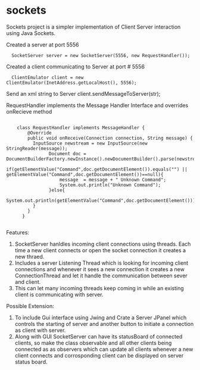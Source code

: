 # sockets
Sockets project is a simpler implementation of Client Server interaction using Java Sockets.

Created a server at port 5556
```
  SocketServer server = new SocketServer(5556, new RequestHandler());
```
Created a client communicating to Server at port # 5556
```
  ClientEmulator client = new ClientEmulator(InetAddress.getLocalHost(), 5556);
```
Send an xml string to Server
  client.sendMessageToServer(str);
  
RequestHandler implements the Message Handler Interface and overrides onRecieve method 
```

	class RequestHandler implements MessageHandler {
	    @Override
	    public void onReceive(Connection connection, String message) {
	      InputSource newstream = new InputSource(new StringReader(message));
				Document doc = DocumentBuilderFactory.newInstance().newDocumentBuilder().parse(newstream);
				if(getElementValue("Command",doc.getDocumentElement()).equals("") || getElementValue("Command",doc.getDocumentElement())==null){
					message  = message + " Unknown Command";
					System.out.println("Unknown Command");
				}else{
					System.out.println(getElementValue("Command",doc.getDocumentElement()));
	      }
	    }
	  }
  
  ```
  Features: 
  1. SocketServer hanldles incoming client connections using threads. Each time a new client connects or open the socket connection it creates a new thraed.
  2. Includes a server Listening Thread which is looking for incoming client connections and whenever it sees a new connection it creates a new ConnectionThread 
     and let it handle the communication between sever and client.
  3. This can let many incoming threads keep coming in while an existing client is communicating with server.
  
  Possible Extension:
  1. To include Gui interface using Jwing and Crate a Server JPanel which controls the starting of server and another button to initiate a connection as client with server.
  2. Along with GUI SocketServer can have its statusBoard of connected clients, so make the class observable and all other clients being connected as
    as observers which can update all clients whenever a new client connects and corrosponding client can be displayed on server status board.
    
  
